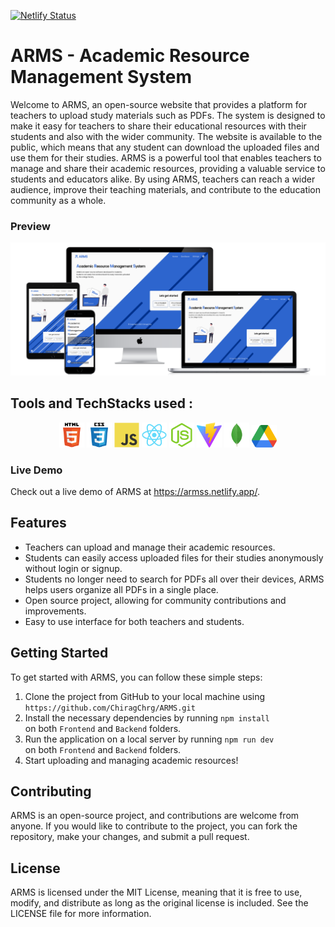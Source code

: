 
[![Netlify Status](https://api.netlify.com/api/v1/badges/3b763e1f-a293-4a06-86f0-149baf9897aa/deploy-status)](https://app.netlify.com/sites/armss/deploys)

# ARMS - Academic Resource Management System
Welcome to ARMS, an open-source website that provides a platform for teachers to upload study materials such as PDFs. The system is designed to make it easy for teachers to share their educational resources with their students and also with the wider community. 
The website is available to the public, which means that any student can download the uploaded files and use them for their studies. ARMS is a powerful tool that enables teachers to manage and share their academic resources, providing a valuable service to students and educators alike. By using ARMS, teachers can reach a wider audience, improve their teaching materials, and contribute to the education community as a whole.

### Preview
![SEM Preview](./frontend/public/Icons/ARMSDevices.png)

## Tools and TechStacks used :

<div align="center">
      <img
        alt="HTML5"
        title="HTML"
        width="40px"
        src="https://raw.githubusercontent.com/ChiragChrg/ChiragChrg.github.io/main/icons/html.svg"
      />
      <img
        alt="CSS3"
        title="CSS"      
        width="40px"
        src="https://raw.githubusercontent.com/ChiragChrg/ChiragChrg.github.io/main/icons/css.svg"
      />
      <img
        alt="JS"
        title="JavaScript"
        width="40px"
        src="https://raw.githubusercontent.com/ChiragChrg/ChiragChrg.github.io/main/icons/javascript.svg"
      />
      <img
        alt="React JS"
        title="React JS"
        width="40px"
        src="https://raw.githubusercontent.com/ChiragChrg/ChiragChrg.github.io/main/icons/react.svg"
      />
      <img 
        alt="Node JS" 
        title="Node JS" 
        width="40px"
        src="https://raw.githubusercontent.com/ChiragChrg/ChiragChrg.github.io/main/icons/nodejs.svg" 
      />
      <img 
        alt="Vite JS" 
        title="Vite JS" 
        width="40"
        src="https://raw.githubusercontent.com/ChiragChrg/ChiragChrg.github.io/main/icons/vite.svg" 
      />
      <img 
        alt="MongoDB" 
        title="MongoDB" 
        width="40"
        src="https://raw.githubusercontent.com/ChiragChrg/ChiragChrg.github.io/main/icons/mongodb.svg" 
      />
      <img 
        alt="Google Drive" 
        title="Google Drive" 
        width="40"
        src="https://raw.githubusercontent.com/ChiragChrg/ChiragChrg.github.io/main/icons/gdrive.svg" 
      />
</div>

### Live Demo

Check out a live demo of ARMS at https://armss.netlify.app/.

## Features
- Teachers can upload and manage their academic resources.
- Students can easily access uploaded files for their studies anonymously without login or signup.
- Students no longer need to search for PDFs all over their devices, ARMS helps users organize all PDFs in a single place.
- Open source project, allowing for community contributions and improvements.
- Easy to use interface for both teachers and students.

## Getting Started
To get started with ARMS, you can follow these simple steps:

1. Clone the project from GitHub to your local machine using `https://github.com/ChiragChrg/ARMS.git`
2. Install the necessary dependencies by running `npm install` <br> on both `Frontend` and `Backend` folders.
3. Run the application on a local server by running `npm run dev` <br> on both `Frontend` and `Backend` folders.
4. Start uploading and managing academic resources!

## Contributing
ARMS is an open-source project, and contributions are welcome from anyone. If you would like to contribute to the project, you can fork the repository, make your changes, and submit a pull request.

## License
ARMS is licensed under the MIT License, meaning that it is free to use, modify, and distribute as long as the original license is included. See the LICENSE file for more information.
